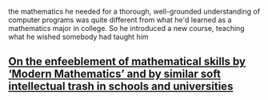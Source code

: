 the mathematics he needed for a thorough,
well-grounded understanding of computer programs was quite different from
what he'd learned as a mathematics major in college. So he introduced a new
course, teaching what he wished somebody had taught him

## [On the enfeeblement of mathematical skills by ‘Modern Mathematics’ and by similar soft intellectual trash in schools and universities](https://gwern.net/doc/math/humor/1968-hammersley.pdf)
